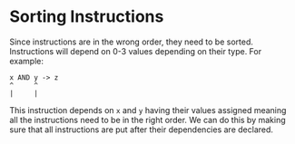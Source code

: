 # Sorting Instructions

Since instructions are in the wrong order, they need to be sorted. Instructions will depend on 0-3 values depending on their type. For example:

```
x AND y -> z
^     ^
|     |
```

This instruction depends on `x` and `y` having their values assigned meaning all the instructions need to be in the right order. We can do this by making sure that all instructions are put after their dependencies are declared.
